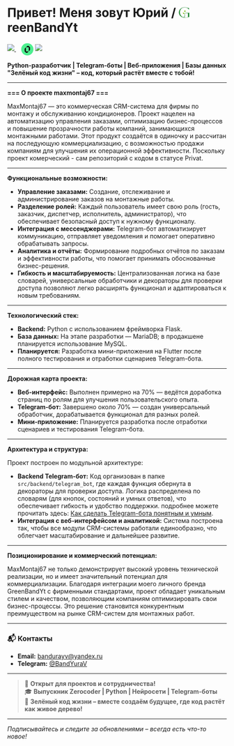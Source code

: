 # **Привет! Меня зовут Юрий** / <img src="https://raw.githubusercontent.com/GreenBandYt/GreenBandYt/main/assets/images/b_logo_g.png" width="25" alt="G" style="vertical-align: -2px;">reenBandYt

<p>
  <a href="https://github.com/GreenBandYt" target="_blank" rel="noopener noreferrer">
    <img src="https://img.shields.io/badge/GreenBandYt-Зелёный_код_жизни-32CD32?style=for-the-badge&logo=leaflet&logoColor=white">
  </a>
  &nbsp;&nbsp;
  <img src="https://raw.githubusercontent.com/GreenBandYt/GreenBandYt/main/assets/logos/zerocoder.png" width="28" height="28" alt="Zerocoder" style="vertical-align: middle; border-radius: 50%;">
  <a href="https://github.com/GreenBandYt/Zerocoder/blob/main/README.md" target="_blank" rel="noopener noreferrer">
    <img src="https://img.shields.io/badge/Zerocoder-Выпускник-%239B59B6?style=for-the-badge">
  </a>
</p>

**Python-разработчик | Telegram-боты | Веб-приложения | Базы данных**  
**"Зелёный код жизни" – код, который растёт вместе с тобой!**

---

**=== О проекте maxmontaj67 ===**

MaxMontaj67 — это коммерческая CRM-система для фирмы по монтажу и обслуживанию кондиционеров. Проект нацелен на автоматизацию управления заказами, оптимизацию бизнес-процессов и повышение прозрачности работы компаний, занимающихся монтажными работами. 
Этот продукт создаётся в одиночку и рассчитан на последующую коммерциализацию, с возможностью продажи компаниям для улучшения их операционной эффективности.
Поскольку проект комерческий - сам репозиторий с кодом в статусе Privat.

---

**Функциональные возможности:**

- **Управление заказами:** Создание, отслеживание и администрирование заказов на монтажные работы.
- **Разделение ролей:** Каждый пользователь имеет свою роль (гость, заказчик, диспетчер, исполнитель, администратор), что обеспечивает безопасный доступ к нужному функционалу.
- **Интеграция с мессенджерами:** Telegram-бот автоматизирует коммуникацию, отправляет уведомления и помогает оперативно обрабатывать запросы.
- **Аналитика и отчёты:** Формирование подробных отчётов по заказам и эффективности работы, что помогает принимать обоснованные бизнес-решения.
- **Гибкость и масштабируемость:** Централизованная логика на базе словарей, универсальные обработчики и декораторы для проверки доступа позволяют легко расширять функционал и адаптироваться к новым требованиям.

---

**Технологический стек:**

- **Backend:** Python с использованием фреймворка Flask.
- **База данных:** На этапе разработки — MariaDB; в продакшене планируется использование MySQL.
- **Планируется:** Разработка мини-приложения на Flutter после полного тестирования и отработки сценариев Telegram-бота.

---

**Дорожная карта проекта:**

- **Веб-интерфейс:** Выполнен примерно на 70% — ведётся доработка страниц по ролям для улучшения пользовательского опыта.
- **Telegram-бот:** Завершено около 70% — создан универсальный обработчик, дорабатывается функционал для разных ролей.
- **Мини-приложение:** Планируется разработка после отработки сценариев и тестирования Telegram-бота.

---

**Архитектура и структура:**

Проект построен по модульной архитектуре:
- **Backend Telegram-бот:** Код организован в папке `src/backend/telegram_bot`, где каждая функция обернута в декораторы для проверки доступа. Логика распределена по словарям (для кнопок, состояний и умных ответов), что обеспечивает гибкость и удобство поддержки. подробнее можете прочитать здесь: [Как сделать Telegram-бота понятным и умным](https://github.com/GreenBandYt/SmartBotGuide).
- **Интеграция с веб-интерфейсом и аналитикой:** Система построена так, чтобы все модули CRM-системы работали единообразно, что облегчает масштабирование и дальнейшее развитие.

---

**Позиционирование и коммерческий потенциал:**

MaxMontaj67 не только демонстрирует высокий уровень технической реализации, но и имеет значительный потенциал для коммерциализации. Благодаря интеграции моего личного бренда GreenBandYt с фирменными стандартами, проект обладает уникальным стилем и качеством, позволяющим компаниям оптимизировать свои бизнес-процессы. Это решение становится конкурентным преимуществом на рынке CRM-систем для монтажных работ.

---

### 📬 Контакты

- **Email:** [bandurayv@yandex.ru](mailto:bandurayv@yandex.ru)
- **Telegram:** [@BandYuraV](https://t.me/BandYuraV)

---

> 🚀 **Открыт для проектов и сотрудничества!**  
> 🎓 **Выпускник Zerocoder | Python | Нейросети | Telegram-боты**  
> 🌱 **Зелёный код жизни – вместе создаём будущее, где код растёт как живое дерево!**

---

*Подписывайтесь и следите за обновлениями – всегда есть что-то новое!*

